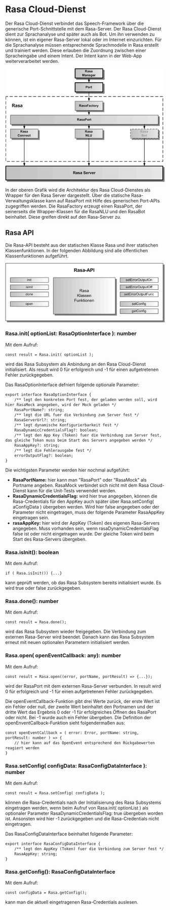 # Rasa Cloud-Dienst

Der Rasa Cloud-Dienst verbindet das Speech-Framework über die generische Port-Schnittstelle mit dem Rasa-Server. Der Rasa Cloud-Dienst dient zur Sprachanalyse und später auch als Bot.
Um ihn verwenden zu können, ist ein eigener Rasa-Server lokal oder im Internet einzurichten. Für die Sprachanalyse müssen entsprechende Sprachmodelle in Rasa erstellt und trainiert werden. Diese erlauben die Zuordnung zwischen einer Spracheingabe und einem Intent. Der Intent kann in der Web-App weiterverarbeitet werden.

![Rasa-Architektur](./rasa-1.gif)

In der oberen Grafik wird die Architektur des Rasa Cloud-Dienstes als Wrapper für den Rasa Server dargestellt. Über die statische Rasa-Verwaltungsklasse kann auf RasaPort mit Hilfe des generischen Port-APIs zugegriffen werden. Die RasaFactory erzeugt einen RasaPort, der seinerseits die Wrapper-Klassen für die RasaNLU und den RasaBot beinhaltet. Diese greifen direkt auf den Rasa-Server zu.


## Rasa API

Die Rasa-API besteht aus der statischen Klasse Rasa und ihrer statischen Klassenfunktionen. In der folgenden Abbildung sind alle öffentlichen Klassenfunktionen aufgeführt.

![Rasa-API](./rasa-2.gif)


### Rasa.init( optionList: RasaOptionInterface ): number

Mit dem Aufruf:

	const result = Rasa.init( optionList );

wird das Rasa Subsystem als Anbindung an den Rasa Cloud-Dienst initialisiert. Als result wird 0 für erfolgreich und -1 für einen aufgetretenen Fehler zurückgegeben. 

Das RasaOptionInterface defniert folgende optionale Parameter:

	export interface RasaOptionInterface {
	    /** legt den konkreten Port fest, der geladen werden soll, wird hier RasaMock angegeben, wird der Mock geladen */
	    RasaPortName?: string;
	    /** legt die URL fuer die Verbindung zum Server fest */
	    RasaServerUrl?: string;
	    /** legt dynamische Konfigurierbarkeit fest */
	    RasaDynamicCredentialsFlag?: boolean;
	    /** legt den App Key (Token) fuer die Verbindung zum Server fest, das gleiche Token muss beim Start des Servers angegeben werden */
	    RasaAppKey?: string;
	    /** legt die Fehlerausgabe fest */
	    errorOutputFlag?: boolean;
	}

Die wichtigsten Parameter werden hier nochmal aufgeführt:

* **RasaPortName:** hier kann man "RasaPort" oder "RasaMock" als Portname angeben. RasaMock verbindet sich nicht mit dem Rasa Cloud-Dienst kann für die Unit-Tests verwendet werden.
* **RasaDynamicCredentialsFlag:** wird hier true angegeben, können die Rasa-Credentials für den AppKey auch später über Rasa.setConfig( aConfigData ) übergeben werden. Wird hier false angegeben oder der Parameter nicht eingetragen, muss der folgende Parameter RasaAppKey eingetragen sein.
* **rasaAppKey:** hier wird der AppKey (Token) des eigenen Rasa-Servers angegeben. Muss vorhanden sein, wenn rasaDynamicCredentialsFlag false ist oder nicht eingetragen wurde. Der gleiche Token wird beim Start des Rasa-Servers übergeben.


### Rasa.isInit(): boolean

Mit dem Aufruf:

	if ( Rasa.isInit()) {...}
	
kann geprüft werden, ob das Rasa Subsystem bereits initialisiert wurde. Es wird true oder false zurückgegeben.


### Rasa.done(): number

Mit dem Aufruf:

	const result = Rasa.done();
	
wird das Rasa Subsystem wieder freigegeben. Die Verbindung zum externen Rasa-Server wird beendet. Danach kann das Rasa Subsystem erneut mit neuen optionalen Parametern initialisiert werden. 


### Rasa.open( openEventCallback: any): number

Mit dem Aufruf:

	const result = Rasa.open((error, portName, portResult) => {...}); 

wird der RasaPort mit dem externen Rasa-Server verbunden. In result wird 0 für erfolgreich und -1 für einen aufgetretenen Fehler zurückgegeben.
 
Die openEventCallback-Funktion gibt drei Werte zurück, der erste Wert ist ein Fehler oder null, der zweite Wert beinhaltet den Portnamen und der dritte Wert das Ergebnis 0 oder -1 für erfolgreiches Öffnen des RasaPort oder nicht. Bei -1 wurde auch ein Fehler übergeben. Die Definition der openEnventCallback-Funktion sieht folgendermaßen aus:
 
	const openEventCallback = ( error: Error, portName: string, portResult: number ) => {
		// hier kann auf das OpenEvent entsprechend den Rückgabewerten reagiert werden
	}
	
	
### Rasa.setConfig( configData: RasaConfigDataInterface ): number

Mit dem Aufruf:

	const result = Rasa.setConfig( configData );
	
können die Rasa-Credentials nach der Initialisierung des Rasa Subsystems eingetragen werden, wenn beim Aufruf von Rasa.init( optionList ) als optionaler Parameter RasaDynamicCredentialsFlag: true übergeben worden ist. Ansonsten wird hier -1 zurückgegeben und die Rasa-Credentials nicht eingetragen.

Das RasaConfigDataInterface beinhaltet folgende Parameter:

	export interface RasaConfigDataInterface {
	    /** legt den AppKey (Token) fuer die Verbindung zum Server fest */
	    RasaAppKey: string;
	}


### Rasa.getConfig(): RasaConfigDataInterface

Mit dem Aufruf:

	const configData = Rasa.getConfig();
	
kann man die aktuell eingetragenen Rasa-Credentials auslesen.
